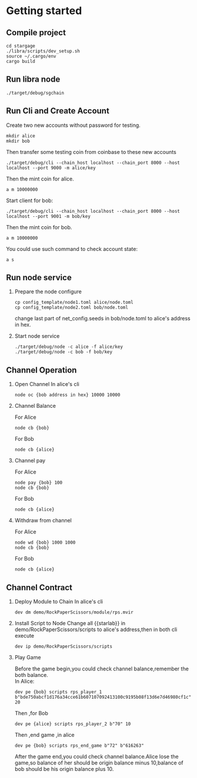 # Getting started

## Compile project
```
cd stargage
./libra/scripts/dev_setup.sh 
source ~/.cargo/env
cargo build
```

## Run libra node
```
./target/debug/sgchain 
```

## Run Cli and Create Account

Create two new accounts without password for testing. 

```
mkdir alice
mkdir bob
```
Then transfer some testing coin from coinbase to these new accounts
```
./target/debug/cli --chain_host localhost --chain_port 8000 --host localhost --port 9000 -m alice/key
```
Then the mint coin for alice.
```
a m 10000000
```

Start client for bob:
```
./target/debug/cli --chain_host localhost --chain_port 8000 --host localhost --port 9001 -m bob/key
```
Then the mint coin for bob.
```
a m 10000000
```
You could use such command to check account state:
```
a s
```

## Run node service
1. Prepare the node configure
    ```
    cp config_template/node1.toml alice/node.toml
    cp config_template/node2.toml bob/node.toml
    ```
	change last part of net_config.seeds in bob/node.toml to alice's address in hex.
    
2. Start node service
    ```
    ./target/debug/node -c alice -f alice/key
    ./target/debug/node -c bob -f bob/key
    ```

## Channel Operation

1. Open Channel
    In alice's cli
    ```
	node oc {bob address in hex} 10000 10000
    ```
2. Channel Balance

	For Alice
    ```
    node cb {bob}
    ```
	For Bob
    ```
    node cb {alice}
    ```
3. Channel pay

	For Alice
    ```
    node pay {bob} 100
    node cb {bob}
    ```
	For Bob
    ```
    node cb {alice}
    ```
4. Withdraw from channel 

	For Alice
    ```
    node wd {bob} 1000 1000
    node cb {bob}
    ```
	
	For Bob
    ```
    node cb {alice}

    ```
## Channel Contract
1. Deploy Module to Chain
    In alice's cli
    ```
    dev dm demo/RockPaperScissors/module/rps.mvir

    ```

2. Install Script to Node
    Change all {{starlab}} in demo/RockPaperScissors/scripts to alice's address,then in both cli execute
    ```
    dev ip demo/RockPaperScissors/scripts

    ```

3. Play Game

   Before the game begin,you could check channel balance,remember the both balance.  
   In Alice:
   ```
   dev pe {bob} scripts rps_player_1 b"bde750abcf1d176a34cce61b607107092413100c9195b08f13d6e7d46980cf1c" 20
   ```
   Then ,for Bob
   ```
   dev pe {alice} scripts rps_player_2 b"70" 10
   ```
   Then ,end game ,in alice
   ```
   dev pe {bob} scripts rps_end_game b"72" b"616263"
   ```
   After the game end,you could check channel balance.Alice lose the game,so balance of her should be origin balance minus 10,balance of bob should be his origin balance plus 10.
